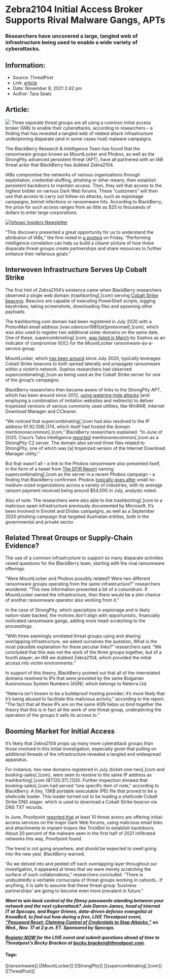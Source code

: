 # Zebra2104 Initial Access Broker Supports Rival Malware Gangs, APTs
### Researchers have uncovered a large, tangled web of infrastructure being used to enable a wide variety of cyberattacks.

## Information:
+ Source: ThreatPost
+ Link: [article](https://kasperskycontenthub.com/threatpost-global/?p=176075)
+ Date: November 8, 2021  2:42 pm
+ Author: Tara Seals


## Article:
![](https://media.threatpost.com/wp-content/uploads/sites/103/2021/11/08141744/zebra2-e1636399080701.jpg)
Three separate threat groups are all using a common initial access broker (IAB) to enable their cyberattacks, according to researchers – a finding that has revealed a tangled web of related attack infrastructure underpinning disparate (and in some cases rival) malware campaigns.


The BlackBerry Research & Intelligence Team has found that the ransomware groups known as MountLocker and Phobos, as well as the StrongPity advanced persistent threat (APT), have all partnered with an IAB threat actor that BlackBerry has dubbed Zebra2104.


IABs compromise the networks of various organizations through exploitation, credential-stuffing, phishing or other means, then establish persistent backdoors to maintain access. Then, they sell that access to the highest bidder on various Dark Web forums. These “customers” will then use that access to carry out follow-on attacks, such as espionage campaigns, botnet infections or ransomware hits. According to BlackBerry, the price for such access ranges from as little as $25 to thousands of dollars to enter large corporations.


[![Infosec Insiders Newsletter](https://media.threatpost.com/wp-content/uploads/sites/103/2021/07/10165815/infosec_insiders_in_article_promo.png)](https://threatpost.com/infosec-insider-subscription-page/?utm_source=ART&utm_medium=ART&utm_campaign=InfosecInsiders_Newsletter_Promo/)


“This discovery presented a great opportunity for us to understand the attribution of IABs,” the firm noted in [a posting](https://blogs.blackberry.com/en/2021/11/zebra2104) on Friday. “Performing intelligence correlation can help us build a clearer picture of how these disparate threat groups create partnerships and share resources to further enhance their nefarious goals.”


**Interwoven Infrastructure Serves Up Cobalt Strike**
-----------------------------------------------------


The first hint of Zebra2104’s existence came when BlackBerry researchers observed a single web domain (trashborting[.]com) serving [Cobalt Strike beacons](https://threatpost.com/cobalt-strike-cybercrooks/167368/). Beacons are capable of executing PowerShell scripts, logging keystrokes, taking screenshots, downloading files and spawning other payloads.


The trashborting.com domain had been registered in July 2020 with a ProtonMail email address (ivan.odencov1985[at]protonmail[.]com), which was also used to register two additional sister domains on the same date. One of these, supercombinating[.]com, [was listed in March](https://github.com/sophoslabs/IoCs/blob/master/Ransomware-MountLocker.csv) by Sophos as an indicator of compromise (IOC) for the MountLocker ransomware-as-a-service group.


MountLocker, which [has been around](https://threatpost.com/mount-locker-ransomware-changes-tactics/165559/) since July 2020, typically leverages Cobalt Strike beacons to both spread laterally and propagate ransomware within a victim’s network. Sophos researchers had observed supercombinating[.]com as being used as the Cobalt Strike server for one of the group’s campaigns.


BlackBerry researchers then became aware of links to the StrongPity APT, which has been around since 2012, [using watering-hole attacks](https://threatpost.com/strongpity-kurdish-watering-hole-attacks/157029/) (and employing a combination of imitation websites and redirects) to deliver trojanized versions of various commonly used utilities, like WinRAR, Internet Download Manager and CCleaner.


“We noticed that supercombinating[.]com had also resolved to the IP address 91.92.109[.]174, which itself had hosted the domain mentiononecommon[.]com,” BlackBerry researchers explained. “In June of 2020, Cisco’s Talos Intelligence [reported](https://blog.talosintelligence.com/2020/06/promethium-extends-with-strongpity3.html) mentiononecommon[.]com as a StrongPity C2 server. The domain also served three files related to StrongPity, one of which was [a] trojanized version of the Internet Download Manager utility.”


But that wasn’t all – a link to the Phobos ransomware also presented itself, in the form of a tweet from [The DFIR Report](https://thedfirreport.com/) naming supercombinating[.]com as the server in a recent Phobos campaign – a finding that BlackBerry confirmed. Phobos [typically goes after](https://threatpost.com/google-ads-cryptowallets-scammers/176047/) small-to-medium-sized organizations across a variety of industries, with its average ransom payment received being around $54,000 in July, analysts noted.



Also of note: The researchers were also able to link trashborting[.]com to a malicious spam infrastructure previously documented by Microsoft. It’s been involved in Emotet and Dridex campaigns, as well as a September 2020 phishing campaign that targeted Australian entities, both in the governmental and private sector.


**Related Threat Groups or Supply-Chain Evidence?**
---------------------------------------------------


The use of a common infrastructure to support so many disparate activities raised questions for the BlackBerry team, starting with the rival ransomware offerings.


“Were MountLocker and Phobos possibly related? Were two different ransomware groups operating from the same infrastructure?” researchers wondered. “This new information presented a bit of a conundrum. If MountLocker owned the infrastructure, then there would be a slim chance of another ransomware operator also working from it.”


In the case of StrongPity, which specializes in espionage and is likely nation-state backed, the motives don’t align with opportunistic, financially motivated ransomware gangs, adding more head-scratching to the proceedings.


“With three seemingly unrelated threat groups using and sharing overlapping infrastructure, we asked ourselves the question, What is the most plausible explanation for these peculiar links?” researchers said. “We concluded that this was not the work of the three groups together, but of a fourth player; an IAB we dubbed Zebra2104, which provided the initial access into victim environments.”


In support of this theory, BlackBerry pointed out that all of the interrelated domains resolved to IPs that were provided by the same Bulgarian Autonomous System Numbers (ASN), which belongs to Neterra Ltd.


“Neterra isn’t known to be a bulletproof hosting provider; it’s more likely that it’s being abused to facilitate this malicious activity,” according to the report. “The fact that all these IPs are on the same ASN helps us bind together the theory that this is in fact all the work of one threat group, underpinning the operation of the groups it sells its access to.”


**Booming Market for Initial Access**
-------------------------------------


It’s likely that Zebra2104 props up many more cyberattack groups than those involved in this initial investigation, especially given that pulling on additional threads of the infrastructure revealed a tangled and widespread apparatus.


For instance, two new domains registered in July (ticket-one-two[.]com and booking-sales[.]com), were seen to resolve to the same IP address as trashborting[.]com (87.120.37[.]120). Further inspection showed that booking-sales[.]com had served “one specific item of note,” according to BlackBerry: A tiny, 13KB portable executable (PE) file that proved to be a shellcode loader. This loader turned out to be loading a shellcode Cobalt Strike DNS stager, which is used to download a Cobalt Strike beacon via DNS TXT records.


In June, Proofpoint [reported that](https://threatpost.com/booming-cyber-underground-market-initial-access-brokers/166965/) at least 10 threat actors are offering initial-access services on the major Dark Web forums, using malicious email links and attachments to implant trojans like TrickBot to establish backdoors. About 20 percent of the malware seen in the first half of 2021 infiltrated networks this way, Proofpoint found.


The trend is not going anywhere, and should be expected to swell going into the new year, BlackBerry warned.


“As we delved into and peeled off each overlapping layer throughout our investigation, it appeared at times that we were merely scratching the surface of such collaborations,” researchers concluded. “There is undoubtedly a veritable cornucopia of threat groups working in cahoots…If anything, it is safe to assume that these threat group ‘business partnerships’ are going to become even more prevalent in future.”


***Want to win back control of the flimsy passwords standing between your network and the next cyberattack? Join Darren James, head of internal IT at Specops, and Roger Grimes, data-driven defense evangelist at KnowBe4, to find out how during a free, LIVE Threatpost event,*** ***[“Password Reset: Claiming Control of Credentials to Stop Attacks,”](https://bit.ly/3bBMX30)*** ***on Wed., Nov. 17 at 2 p.m. ET. Sponsored by Specops.***


***[Register NOW](https://bit.ly/3bBMX30) for the LIVE event and submit questions ahead of time to Threatpost’s Becky Bracken at [becky.bracken@threatpost.com](mailto:becky.bracken@threatpost.com).***





#### Tags:
[[ransomware]] [[MountLocker]] [[StrongPity]] [[supercombinating[.]com]] [[ThreatPost]]
